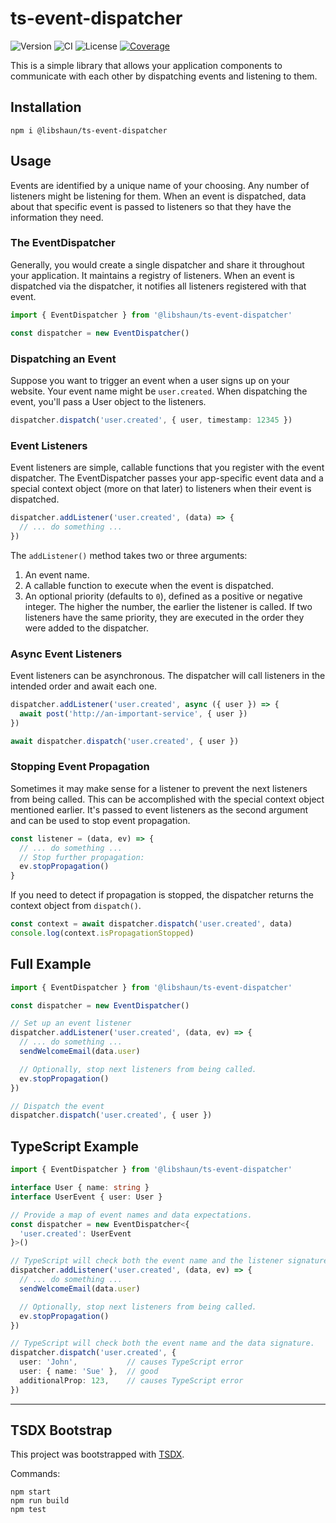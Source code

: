# ts-event-dispatcher

![Version](https://img.shields.io/npm/v/@libshaun/ts-event-dispatcher)
![CI](https://github.com/simshaun/ts-event-dispatcher/workflows/CI/badge.svg?branch=master)
![License](https://img.shields.io/github/license/simshaun/ts-event-dispatcher)
[![Coverage](https://coveralls.io/repos/github/simshaun/ts-event-dispatcher/badge.svg?branch=master)](https://coveralls.io/github/simshaun/ts-event-dispatcher?branch=master)

This is a simple library that allows your application components to communicate
with each other by dispatching events and listening to them.


## Installation

```
npm i @libshaun/ts-event-dispatcher
```


## Usage

Events are identified by a unique name of your choosing. Any number of
listeners might be listening for them. When an event is dispatched, data about
that specific event is passed to listeners so that they have the information they need.


### The EventDispatcher

Generally, you would create a single dispatcher and share it throughout your
application. It maintains a registry of listeners. When an event is dispatched
via the dispatcher, it notifies all listeners registered with that event.

```ts
import { EventDispatcher } from '@libshaun/ts-event-dispatcher'

const dispatcher = new EventDispatcher()
```


### Dispatching an Event

Suppose you want to trigger an event when a user signs up on your website.
Your event name might be `user.created`. When dispatching the event, you'll
pass a User object to the listeners.

```ts
dispatcher.dispatch('user.created', { user, timestamp: 12345 })
```


### Event Listeners

Event listeners are simple, callable functions that you register with the event
dispatcher. The EventDispatcher passes your app-specific event data and a
special context object (more on that later) to listeners when their event is
dispatched.

```ts
dispatcher.addListener('user.created', (data) => {
  // ... do something ...
})
```

The `addListener()` method takes two or three arguments:
1. An event name.
2. A callable function to execute when the event is dispatched.
3. An optional priority (defaults to `0`), defined as a positive or negative
   integer. The higher the number, the earlier the listener is called. If two
   listeners have the same priority, they are executed in the order they were
   added to the dispatcher.


### Async Event Listeners

Event listeners can be asynchronous. The dispatcher will call listeners
in the intended order and await each one.

```ts
dispatcher.addListener('user.created', async ({ user }) => {
  await post('http://an-important-service', { user })
})

await dispatcher.dispatch('user.created', { user })
```


### Stopping Event Propagation

Sometimes it may make sense for a listener to prevent the next listeners from
being called. This can be accomplished with the special context object
mentioned earlier. It's passed to event listeners as the second argument and
can be used to stop event propagation.

```ts
const listener = (data, ev) => {
  // ... do something ...
  // Stop further propagation:
  ev.stopPropagation()
}
```

If you need to detect if propagation is stopped, the dispatcher returns the
context object from `dispatch()`.

```ts
const context = await dispatcher.dispatch('user.created', data)
console.log(context.isPropagationStopped)
```

## Full Example

```ts
import { EventDispatcher } from '@libshaun/ts-event-dispatcher'

const dispatcher = new EventDispatcher()

// Set up an event listener
dispatcher.addListener('user.created', (data, ev) => {
  // ... do something ...
  sendWelcomeEmail(data.user)

  // Optionally, stop next listeners from being called.
  ev.stopPropagation()
})

// Dispatch the event
dispatcher.dispatch('user.created', { user })
```

## TypeScript Example

```ts
import { EventDispatcher } from '@libshaun/ts-event-dispatcher'

interface User { name: string }
interface UserEvent { user: User }

// Provide a map of event names and data expectations.
const dispatcher = new EventDispatcher<{
  'user.created': UserEvent
}>()

// TypeScript will check both the event name and the listener signature.
dispatcher.addListener('user.created', (data, ev) => {
  // ... do something ...
  sendWelcomeEmail(data.user)

  // Optionally, stop next listeners from being called.
  ev.stopPropagation()
})

// TypeScript will check both the event name and the data signature.
dispatcher.dispatch('user.created', {
  user: 'John',           // causes TypeScript error
  user: { name: 'Sue' },  // good
  additionalProp: 123,    // causes TypeScript error
})
```


-----

## TSDX Bootstrap

This project was bootstrapped with [TSDX](https://github.com/jaredpalmer/tsdx).

Commands:

```
npm start
npm run build
npm test
```

